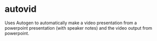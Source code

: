 # autovid
Uses Autogen to automatically make a video presentation from a powerpoint presentation (with speaker notes) and the video output from powerpoint.
